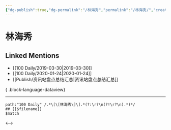 ```yaml
---
{"dg-publish":true,"dg-permalink":"/林海秀","permalink":"/林海秀/","created":"2022-12-22T14:47:35.000+08:00","updated":"2023-04-10T16:42:25.000+08:00"}
---
```


# 林海秀

## Linked Mentions
- [[100 Daily/2019-03-30\|2019-03-30]]
- [[100 Daily/2020-01-24\|2020-01-24]]
- [[Publish/资讯站盘点总结汇总\|资讯站盘点总结汇总]]

{ .block-language-dataview}

---

```expander
path:"100 Daily" /.*\[\[林海秀\]\].*(?:\r?\n(?!\r?\n).*)*/
## [[$filename]]
$match
```

<-->